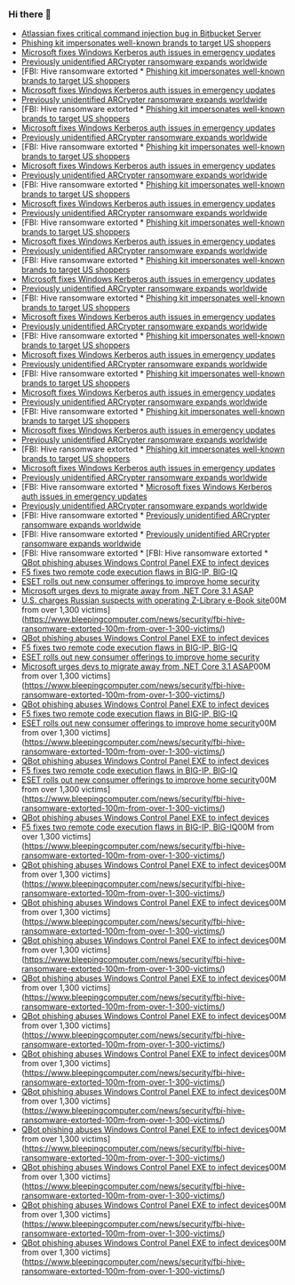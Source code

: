 ### Hi there 👋

<!--START_SECTION:feed-->
* [Atlassian fixes critical command injection bug in Bitbucket Server](https://www.bleepingcomputer.com/news/security/atlassian-fixes-critical-command-injection-bug-in-bitbucket-server/)
* [Phishing kit impersonates well-known brands to target US shoppers](https://www.bleepingcomputer.com/news/security/phishing-kit-impersonates-well-known-brands-to-target-us-shoppers/)
* [Microsoft fixes Windows Kerberos auth issues in emergency updates](https://www.bleepingcomputer.com/news/microsoft/microsoft-fixes-windows-kerberos-auth-issues-in-emergency-updates/)
* [Previously unidentified ARCrypter ransomware expands worldwide](https://www.bleepingcomputer.com/news/security/previously-unidentified-arcrypter-ransomware-expands-worldwide/)
* [FBI: Hive ransomware extorted * [Phishing kit impersonates well-known brands to target US shoppers](https://www.bleepingcomputer.com/news/security/phishing-kit-impersonates-well-known-brands-to-target-us-shoppers/)
* [Microsoft fixes Windows Kerberos auth issues in emergency updates](https://www.bleepingcomputer.com/news/microsoft/microsoft-fixes-windows-kerberos-auth-issues-in-emergency-updates/)
* [Previously unidentified ARCrypter ransomware expands worldwide](https://www.bleepingcomputer.com/news/security/previously-unidentified-arcrypter-ransomware-expands-worldwide/)
* [FBI: Hive ransomware extorted * [Phishing kit impersonates well-known brands to target US shoppers](https://www.bleepingcomputer.com/news/security/phishing-kit-impersonates-well-known-brands-to-target-us-shoppers/)
* [Microsoft fixes Windows Kerberos auth issues in emergency updates](https://www.bleepingcomputer.com/news/microsoft/microsoft-fixes-windows-kerberos-auth-issues-in-emergency-updates/)
* [Previously unidentified ARCrypter ransomware expands worldwide](https://www.bleepingcomputer.com/news/security/previously-unidentified-arcrypter-ransomware-expands-worldwide/)
* [FBI: Hive ransomware extorted * [Phishing kit impersonates well-known brands to target US shoppers](https://www.bleepingcomputer.com/news/security/phishing-kit-impersonates-well-known-brands-to-target-us-shoppers/)
* [Microsoft fixes Windows Kerberos auth issues in emergency updates](https://www.bleepingcomputer.com/news/microsoft/microsoft-fixes-windows-kerberos-auth-issues-in-emergency-updates/)
* [Previously unidentified ARCrypter ransomware expands worldwide](https://www.bleepingcomputer.com/news/security/previously-unidentified-arcrypter-ransomware-expands-worldwide/)
* [FBI: Hive ransomware extorted * [Phishing kit impersonates well-known brands to target US shoppers](https://www.bleepingcomputer.com/news/security/phishing-kit-impersonates-well-known-brands-to-target-us-shoppers/)
* [Microsoft fixes Windows Kerberos auth issues in emergency updates](https://www.bleepingcomputer.com/news/microsoft/microsoft-fixes-windows-kerberos-auth-issues-in-emergency-updates/)
* [Previously unidentified ARCrypter ransomware expands worldwide](https://www.bleepingcomputer.com/news/security/previously-unidentified-arcrypter-ransomware-expands-worldwide/)
* [FBI: Hive ransomware extorted * [Phishing kit impersonates well-known brands to target US shoppers](https://www.bleepingcomputer.com/news/security/phishing-kit-impersonates-well-known-brands-to-target-us-shoppers/)
* [Microsoft fixes Windows Kerberos auth issues in emergency updates](https://www.bleepingcomputer.com/news/microsoft/microsoft-fixes-windows-kerberos-auth-issues-in-emergency-updates/)
* [Previously unidentified ARCrypter ransomware expands worldwide](https://www.bleepingcomputer.com/news/security/previously-unidentified-arcrypter-ransomware-expands-worldwide/)
* [FBI: Hive ransomware extorted * [Phishing kit impersonates well-known brands to target US shoppers](https://www.bleepingcomputer.com/news/security/phishing-kit-impersonates-well-known-brands-to-target-us-shoppers/)
* [Microsoft fixes Windows Kerberos auth issues in emergency updates](https://www.bleepingcomputer.com/news/microsoft/microsoft-fixes-windows-kerberos-auth-issues-in-emergency-updates/)
* [Previously unidentified ARCrypter ransomware expands worldwide](https://www.bleepingcomputer.com/news/security/previously-unidentified-arcrypter-ransomware-expands-worldwide/)
* [FBI: Hive ransomware extorted * [Phishing kit impersonates well-known brands to target US shoppers](https://www.bleepingcomputer.com/news/security/phishing-kit-impersonates-well-known-brands-to-target-us-shoppers/)
* [Microsoft fixes Windows Kerberos auth issues in emergency updates](https://www.bleepingcomputer.com/news/microsoft/microsoft-fixes-windows-kerberos-auth-issues-in-emergency-updates/)
* [Previously unidentified ARCrypter ransomware expands worldwide](https://www.bleepingcomputer.com/news/security/previously-unidentified-arcrypter-ransomware-expands-worldwide/)
* [FBI: Hive ransomware extorted * [Phishing kit impersonates well-known brands to target US shoppers](https://www.bleepingcomputer.com/news/security/phishing-kit-impersonates-well-known-brands-to-target-us-shoppers/)
* [Microsoft fixes Windows Kerberos auth issues in emergency updates](https://www.bleepingcomputer.com/news/microsoft/microsoft-fixes-windows-kerberos-auth-issues-in-emergency-updates/)
* [Previously unidentified ARCrypter ransomware expands worldwide](https://www.bleepingcomputer.com/news/security/previously-unidentified-arcrypter-ransomware-expands-worldwide/)
* [FBI: Hive ransomware extorted * [Phishing kit impersonates well-known brands to target US shoppers](https://www.bleepingcomputer.com/news/security/phishing-kit-impersonates-well-known-brands-to-target-us-shoppers/)
* [Microsoft fixes Windows Kerberos auth issues in emergency updates](https://www.bleepingcomputer.com/news/microsoft/microsoft-fixes-windows-kerberos-auth-issues-in-emergency-updates/)
* [Previously unidentified ARCrypter ransomware expands worldwide](https://www.bleepingcomputer.com/news/security/previously-unidentified-arcrypter-ransomware-expands-worldwide/)
* [FBI: Hive ransomware extorted * [Phishing kit impersonates well-known brands to target US shoppers](https://www.bleepingcomputer.com/news/security/phishing-kit-impersonates-well-known-brands-to-target-us-shoppers/)
* [Microsoft fixes Windows Kerberos auth issues in emergency updates](https://www.bleepingcomputer.com/news/microsoft/microsoft-fixes-windows-kerberos-auth-issues-in-emergency-updates/)
* [Previously unidentified ARCrypter ransomware expands worldwide](https://www.bleepingcomputer.com/news/security/previously-unidentified-arcrypter-ransomware-expands-worldwide/)
* [FBI: Hive ransomware extorted * [Phishing kit impersonates well-known brands to target US shoppers](https://www.bleepingcomputer.com/news/security/phishing-kit-impersonates-well-known-brands-to-target-us-shoppers/)
* [Microsoft fixes Windows Kerberos auth issues in emergency updates](https://www.bleepingcomputer.com/news/microsoft/microsoft-fixes-windows-kerberos-auth-issues-in-emergency-updates/)
* [Previously unidentified ARCrypter ransomware expands worldwide](https://www.bleepingcomputer.com/news/security/previously-unidentified-arcrypter-ransomware-expands-worldwide/)
* [FBI: Hive ransomware extorted * [Microsoft fixes Windows Kerberos auth issues in emergency updates](https://www.bleepingcomputer.com/news/microsoft/microsoft-fixes-windows-kerberos-auth-issues-in-emergency-updates/)
* [Previously unidentified ARCrypter ransomware expands worldwide](https://www.bleepingcomputer.com/news/security/previously-unidentified-arcrypter-ransomware-expands-worldwide/)
* [FBI: Hive ransomware extorted * [Previously unidentified ARCrypter ransomware expands worldwide](https://www.bleepingcomputer.com/news/security/previously-unidentified-arcrypter-ransomware-expands-worldwide/)
* [FBI: Hive ransomware extorted * [Previously unidentified ARCrypter ransomware expands worldwide](https://www.bleepingcomputer.com/news/security/previously-unidentified-arcrypter-ransomware-expands-worldwide/)
* [FBI: Hive ransomware extorted * [FBI: Hive ransomware extorted * [QBot phishing abuses Windows Control Panel EXE to infect devices](https://www.bleepingcomputer.com/news/security/qbot-phishing-abuses-windows-control-panel-exe-to-infect-devices/)
* [F5 fixes two remote code execution flaws in BIG-IP, BIG-IQ](https://www.bleepingcomputer.com/news/security/f5-fixes-two-remote-code-execution-flaws-in-big-ip-big-iq/)
* [ESET rolls out new consumer offerings to improve home security](https://www.bleepingcomputer.com/news/security/eset-rolls-out-new-consumer-offerings-to-improve-home-security/)
* [Microsoft urges devs to migrate away from .NET Core 3.1 ASAP](https://www.bleepingcomputer.com/news/security/microsoft-urges-devs-to-migrate-away-from-net-core-31-asap/)
* [U.S. charges Russian suspects with operating Z-Library e-Book site](https://www.bleepingcomputer.com/news/security/us-charges-russian-suspects-with-operating-z-library-e-book-site/)00M from over 1,300 victims](https://www.bleepingcomputer.com/news/security/fbi-hive-ransomware-extorted-100m-from-over-1-300-victims/)
* [QBot phishing abuses Windows Control Panel EXE to infect devices](https://www.bleepingcomputer.com/news/security/qbot-phishing-abuses-windows-control-panel-exe-to-infect-devices/)
* [F5 fixes two remote code execution flaws in BIG-IP, BIG-IQ](https://www.bleepingcomputer.com/news/security/f5-fixes-two-remote-code-execution-flaws-in-big-ip-big-iq/)
* [ESET rolls out new consumer offerings to improve home security](https://www.bleepingcomputer.com/news/security/eset-rolls-out-new-consumer-offerings-to-improve-home-security/)
* [Microsoft urges devs to migrate away from .NET Core 3.1 ASAP](https://www.bleepingcomputer.com/news/security/microsoft-urges-devs-to-migrate-away-from-net-core-31-asap/)00M from over 1,300 victims](https://www.bleepingcomputer.com/news/security/fbi-hive-ransomware-extorted-100m-from-over-1-300-victims/)
* [QBot phishing abuses Windows Control Panel EXE to infect devices](https://www.bleepingcomputer.com/news/security/qbot-phishing-abuses-windows-control-panel-exe-to-infect-devices/)
* [F5 fixes two remote code execution flaws in BIG-IP, BIG-IQ](https://www.bleepingcomputer.com/news/security/f5-fixes-two-remote-code-execution-flaws-in-big-ip-big-iq/)
* [ESET rolls out new consumer offerings to improve home security](https://www.bleepingcomputer.com/news/security/eset-rolls-out-new-consumer-offerings-to-improve-home-security/)00M from over 1,300 victims](https://www.bleepingcomputer.com/news/security/fbi-hive-ransomware-extorted-100m-from-over-1-300-victims/)
* [QBot phishing abuses Windows Control Panel EXE to infect devices](https://www.bleepingcomputer.com/news/security/qbot-phishing-abuses-windows-control-panel-exe-to-infect-devices/)
* [F5 fixes two remote code execution flaws in BIG-IP, BIG-IQ](https://www.bleepingcomputer.com/news/security/f5-fixes-two-remote-code-execution-flaws-in-big-ip-big-iq/)
* [ESET rolls out new consumer offerings to improve home security](https://www.bleepingcomputer.com/news/security/eset-rolls-out-new-consumer-offerings-to-improve-home-security/)00M from over 1,300 victims](https://www.bleepingcomputer.com/news/security/fbi-hive-ransomware-extorted-100m-from-over-1-300-victims/)
* [QBot phishing abuses Windows Control Panel EXE to infect devices](https://www.bleepingcomputer.com/news/security/qbot-phishing-abuses-windows-control-panel-exe-to-infect-devices/)
* [F5 fixes two remote code execution flaws in BIG-IP, BIG-IQ](https://www.bleepingcomputer.com/news/security/f5-fixes-two-remote-code-execution-flaws-in-big-ip-big-iq/)00M from over 1,300 victims](https://www.bleepingcomputer.com/news/security/fbi-hive-ransomware-extorted-100m-from-over-1-300-victims/)
* [QBot phishing abuses Windows Control Panel EXE to infect devices](https://www.bleepingcomputer.com/news/security/qbot-phishing-abuses-windows-control-panel-exe-to-infect-devices/)00M from over 1,300 victims](https://www.bleepingcomputer.com/news/security/fbi-hive-ransomware-extorted-100m-from-over-1-300-victims/)
* [QBot phishing abuses Windows Control Panel EXE to infect devices](https://www.bleepingcomputer.com/news/security/qbot-phishing-abuses-windows-control-panel-exe-to-infect-devices/)00M from over 1,300 victims](https://www.bleepingcomputer.com/news/security/fbi-hive-ransomware-extorted-100m-from-over-1-300-victims/)
* [QBot phishing abuses Windows Control Panel EXE to infect devices](https://www.bleepingcomputer.com/news/security/qbot-phishing-abuses-windows-control-panel-exe-to-infect-devices/)00M from over 1,300 victims](https://www.bleepingcomputer.com/news/security/fbi-hive-ransomware-extorted-100m-from-over-1-300-victims/)
* [QBot phishing abuses Windows Control Panel EXE to infect devices](https://www.bleepingcomputer.com/news/security/qbot-phishing-abuses-windows-control-panel-exe-to-infect-devices/)00M from over 1,300 victims](https://www.bleepingcomputer.com/news/security/fbi-hive-ransomware-extorted-100m-from-over-1-300-victims/)
* [QBot phishing abuses Windows Control Panel EXE to infect devices](https://www.bleepingcomputer.com/news/security/qbot-phishing-abuses-windows-control-panel-exe-to-infect-devices/)00M from over 1,300 victims](https://www.bleepingcomputer.com/news/security/fbi-hive-ransomware-extorted-100m-from-over-1-300-victims/)
* [QBot phishing abuses Windows Control Panel EXE to infect devices](https://www.bleepingcomputer.com/news/security/qbot-phishing-abuses-windows-control-panel-exe-to-infect-devices/)00M from over 1,300 victims](https://www.bleepingcomputer.com/news/security/fbi-hive-ransomware-extorted-100m-from-over-1-300-victims/)
* [QBot phishing abuses Windows Control Panel EXE to infect devices](https://www.bleepingcomputer.com/news/security/qbot-phishing-abuses-windows-control-panel-exe-to-infect-devices/)00M from over 1,300 victims](https://www.bleepingcomputer.com/news/security/fbi-hive-ransomware-extorted-100m-from-over-1-300-victims/)
* [QBot phishing abuses Windows Control Panel EXE to infect devices](https://www.bleepingcomputer.com/news/security/qbot-phishing-abuses-windows-control-panel-exe-to-infect-devices/)00M from over 1,300 victims](https://www.bleepingcomputer.com/news/security/fbi-hive-ransomware-extorted-100m-from-over-1-300-victims/)
* [QBot phishing abuses Windows Control Panel EXE to infect devices](https://www.bleepingcomputer.com/news/security/qbot-phishing-abuses-windows-control-panel-exe-to-infect-devices/)00M from over 1,300 victims](https://www.bleepingcomputer.com/news/security/fbi-hive-ransomware-extorted-100m-from-over-1-300-victims/)
* [QBot phishing abuses Windows Control Panel EXE to infect devices](https://www.bleepingcomputer.com/news/security/qbot-phishing-abuses-windows-control-panel-exe-to-infect-devices/)00M from over 1,300 victims](https://www.bleepingcomputer.com/news/security/fbi-hive-ransomware-extorted-100m-from-over-1-300-victims/)
* [QBot phishing abuses Windows Control Panel EXE to infect devices](https://www.bleepingcomputer.com/news/security/qbot-phishing-abuses-windows-control-panel-exe-to-infect-devices/)00M from over 1,300 victims](https://www.bleepingcomputer.com/news/security/fbi-hive-ransomware-extorted-100m-from-over-1-300-victims/)
<!--END_SECTION:feed-->

<!--
**frankenk/frankenk** is a ✨ _special_ ✨ repository because its `README.md` (this file) appears on your GitHub profile.

Here are some ideas to get you started:

- 🔭 I’m currently working on ...
- 🌱 I’m currently learning ...
- 👯 I’m looking to collaborate on ...
- 🤔 I’m looking for help with ...
- 💬 Ask me about ...
- 📫 How to reach me: ...
- 😄 Pronouns: ...
- ⚡ Fun fact: ...
-->



